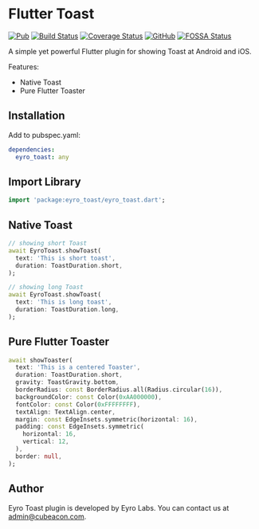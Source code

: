 # Flutter Toast

[![Pub](https://img.shields.io/pub/v/eyro_toast)](https://pub.dev/packages/eyro_toast) [![Build Status](https://travis-ci.org/eyro-labs/eyro_toast.svg?branch=master)](https://travis-ci.org/eyro-labs/eyro_toast) [![Coverage Status](https://coveralls.io/repos/github/eyro-labs/eyro_toast/badge.svg?branch=master)](https://coveralls.io/github/eyro-labs/eyro_toast?branch=master) [![GitHub](https://img.shields.io/github/license/eyro-labs/eyro_toast?color=2196F3)](https://github.com/eyro-labs/eyro_toast/blob/master/LICENSE) [![FOSSA Status](https://app.fossa.com/api/projects/git%2Bgithub.com%2Feyro-labs%2Feyro_toast.svg?type=shield)](https://app.fossa.com/projects/git%2Bgithub.com%2Feyro-labs%2Feyro_toast?ref=badge_shield)

A simple yet powerful Flutter plugin for showing Toast at Android and iOS.

Features:
* Native Toast
* Pure Flutter Toaster

## Installation

Add to pubspec.yaml:

```yaml
dependencies:
  eyro_toast: any
```

## Import Library
```dart   
import 'package:eyro_toast/eyro_toast.dart';
```

## Native Toast
```dart
// showing short Toast
await EyroToast.showToast(
  text: 'This is short toast',
  duration: ToastDuration.short,
);

// showing long Toast
await EyroToast.showToast(
  text: 'This is long toast',
  duration: ToastDuration.long,
);
```

## Pure Flutter Toaster

```dart
await showToaster(
  text: 'This is a centered Toaster',
  duration: ToastDuration.short,
  gravity: ToastGravity.bottom,
  borderRadius: const BorderRadius.all(Radius.circular(16)),
  backgroundColor: const Color(0xAA000000),
  fontColor: const Color(0xFFFFFFFF),
  textAlign: TextAlign.center,
  margin: const EdgeInsets.symmetric(horizontal: 16),
  padding: const EdgeInsets.symmetric(
    horizontal: 16,
    vertical: 12,
  ),
  border: null,
);
```

## Author

Eyro Toast plugin is developed by Eyro Labs. You can contact us at <admin@cubeacon.com>.